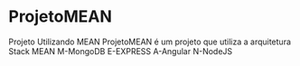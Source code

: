 # ProjetoMEAN
Projeto Utilizando MEAN
ProjetoMEAN é um projeto que utiliza a arquitetura Stack MEAN
M-MongoDB
E-EXPRESS
A-Angular
N-NodeJS
